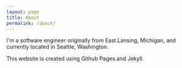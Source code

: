 ```yaml
---
layout: page
title: About
permalink: /about/
---
```


I'm a software engineer originally from East Lansing, Michigan, and currently located in Seattle, Washington.

This website is created using Github Pages and Jekyll.
